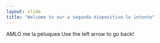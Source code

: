 ```yaml
---
layout: slide
title: "Welcome to our a segunda diapositiva lo intento"
---
```

AMLO me la peluquea 
Use the left arrow to go back!

